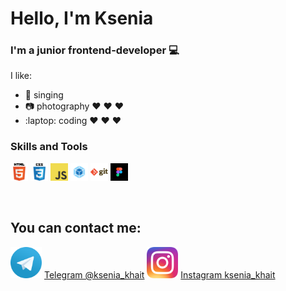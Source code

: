 # Hello, I'm Ksenia

### I'm a junior frontend-developer :computer:

I like:
- :microphone: singing
- :camera: photography
:heart: :heart: :heart:
- :laptop: coding
:heart: :heart: :heart:

### Skills and Tools


[<img src="https://raw.githubusercontent.com/github/explore/80688e429a7d4ef2fca1e82350fe8e3517d3494d/topics/html/html.png" width="28"/>](HTML)
[<img src="https://raw.githubusercontent.com/github/explore/80688e429a7d4ef2fca1e82350fe8e3517d3494d/topics/css/css.png" width="28"/>](CSS3)
[<img src="https://raw.githubusercontent.com/github/explore/80688e429a7d4ef2fca1e82350fe8e3517d3494d/topics/javascript/javascript.png" width="28"/>](JavaScript)
[<img src="https://raw.githubusercontent.com/github/explore/80688e429a7d4ef2fca1e82350fe8e3517d3494d/topics/webpack/webpack.png" width="28"/>](Webpack)
[<img src="https://raw.githubusercontent.com/github/explore/80688e429a7d4ef2fca1e82350fe8e3517d3494d/topics/git/git.png" width="28"/>](Git)
[<img src="https://raw.githubusercontent.com/github/explore/05d0f0dfceafd861bdf2b53559399dae7b2e2d8b/topics/figma/figma.png" width="28"/>](Figma)

<br/>

## You can contact me:
[<img src="https://raw.githubusercontent.com/github/explore/80688e429a7d4ef2fca1e82350fe8e3517d3494d/topics/telegram/telegram.png" width="50"/>](Telegram) [Telegram @ksenia_khait](https://t.me/ksenia_khait)
[<img src="https://raw.githubusercontent.com/github/explore/06c46459e7947c8a25f72798af696d66e202ac39/topics/instagram/instagram.png" width="50"/>](Instagram) [Instagram ksenia_khait](https://www.instagram.com/ksenia_khait)
